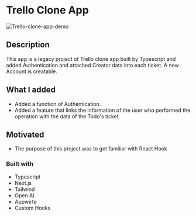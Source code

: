 # Trello Clone App

![Trello-clone-app-demo](./public/trello-clone-app-edit.gif)

## Description

This app is a legacy project of Trello clone app built by Typescript and added Authentication and attached Creator data into each ticket. A new Account is creatable.

## What I added

- Added a function of Authentication.
- Added a feature that links the information of the user who performed the operation with the data of the Todo's ticket.

## Motivated

- The purpose of this project was to get familiar with React Hook

### Built with

- Typescript
- Next.js
- Tailwind
- Open AI
- Appwirte
- Custom Hooks
